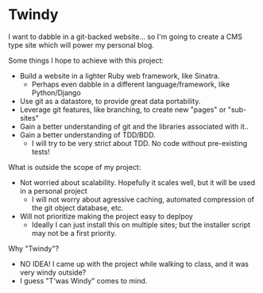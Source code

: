 Twindy
=======

I want to dabble in a git-backed website... so I'm going to create a CMS type site which will power my personal blog.

Some things I hope to achieve with this project:

 -  Build a website in a lighter Ruby web framework, like Sinatra.
	- Perhaps even dabble in a different language/framework, like Python/Django
 -  Use git as a datastore, to provide great data portability.
 -  Leverage git features, like branching, to create new "pages" or "sub-sites"
 -  Gain a better understanding of git and the libraries associated with it..
 -  Gain a better understanding of TDD/BDD.
	-  I will try to be very strict about TDD. No code without pre-existing tests!
 
What is outside the scope of my project:

 -  Not worried about scalability. Hopefully it scales well, but it will be used in a personal project
	-  I will not worry about agressive caching, automated compression of the git object database, etc.
 -  Will not prioritize making the project easy to deplpoy
	-  Ideally I can just install this on multiple sites; but the installer script may not be a first priority.

Why "Twindy"?

 -  NO IDEA! I came up with the project while walking to class, and it was very windy outside?
 -  I guess "T'was Windy" comes to mind.